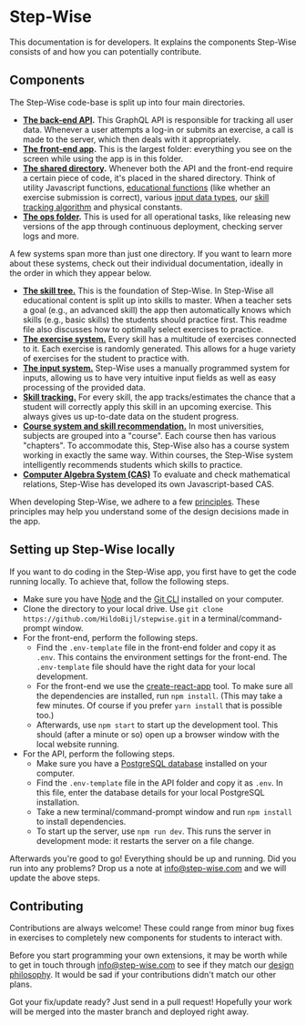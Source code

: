 # Step-Wise

This documentation is for developers. It explains the components Step-Wise consists of and how you can potentially contribute.


## Components

The Step-Wise code-base is split up into four main directories.

- **[The back-end API](api/).** This GraphQL API is responsible for tracking all user data. Whenever a user attempts a log-in or submits an exercise, a call is made to the server, which then deals with it appropriately.
- **[The front-end app](frontend/).** This is the largest folder: everything you see on the screen while using the app is in this folder.
- **[The shared directory](shared/).** Whenever both the API and the front-end require a certain piece of code, it's placed in the shared directory. Think of utility Javascript functions, [educational functions](shared/edu/) (like whether an exercise submission is correct), various [input data types](shared/inputTypes/), our [skill tracking algorithm](shared/skillTracking) and physical constants.
- **[The ops folder](ops/).** This is used for all operational tasks, like releasing new versions of the app through continuous deployment, checking server logs and more.

A few systems span more than just one directory. If you want to learn more about these systems, check out their individual documentation, ideally in the order in which they appear below.

- **[The skill tree.](shared/eduTools/skills/)** This is the foundation of Step-Wise. In Step-Wise all educational content is split up into skills to master. When a teacher sets a goal (e.g., an advanced skill) the app then automatically knows which skills (e.g., basic skills) the students should practice first. This readme file also discusses how to optimally select exercises to practice.
- **[The exercise system.](shared/eduTools/exercises/)** Every skill has a multitude of exercises connected to it. Each exercise is randomly generated. This allows for a huge variety of exercises for the student to practice with.
- **[The input system.](shared/inputTypes/)** Step-Wise uses a manually programmed system for inputs, allowing us to have very intuitive input fields as well as easy processing of the provided data. 
- **[Skill tracking.](shared/skillTracking/)** For every skill, the app tracks/estimates the chance that a student will correctly apply this skill in an upcoming exercise. This always gives us up-to-date data on the student progress.
- **[Course system and skill recommendation.](frontend/src/ui/eduTools/)** In most universities, subjects are grouped into a "course". Each course then has various "chapters". To accommodate this, Step-Wise also has a course system working in exactly the same way. Within courses, the Step-Wise system intelligently recommends students which skills to practice.
- **[Computer Algebra System (CAS)](shared/CAS/)** To evaluate and check mathematical relations, Step-Wise has developed its own Javascript-based CAS.

When developing Step-Wise, we adhere to a few [principles](philosophy.md). These principles may help you understand some of the design decisions made in the app. 


## Setting up Step-Wise locally

If you want to do coding in the Step-Wise app, you first have to get the code running locally. To achieve that, follow the following steps.

- Make sure you have [Node](https://nodejs.org/en/download/) and the [Git CLI](https://git-scm.com/book/en/v2/Getting-Started-Installing-Git) installed on your computer.
- Clone the directory to your local drive. Use `git clone https://github.com/HildoBijl/stepwise.git` in a terminal/command-prompt window.
- For the front-end, perform the following steps.
	- Find the `.env-template` file in the front-end folder and copy it as `.env`. This contains the environment settings for the front-end. The `.env-template` file should have the right data for your local development.
	- For the front-end we use the [create-react-app](https://github.com/facebook/create-react-app) tool. To make sure all the dependencies are installed, run `npm install`. (This may take a few minutes. Of course if you prefer `yarn install` that is possible too.)
	- Afterwards, use `npm start` to start up the development tool. This should (after a minute or so) open up a browser window with the local website running.
- For the API, perform the following steps.
	- Make sure you have a [PostgreSQL database](https://www.postgresql.org/download/) installed on your computer.
	- Find the `.env-template` file in the API folder and copy it as `.env`. In this file, enter the database details for your local PostgreSQL installation.
	- Take a new terminal/command-prompt window and run `npm install` to install dependencies.
	- To start up the server, use `npm run dev`. This runs the server in development mode: it restarts the server on a file change.

Afterwards you're good to go! Everything should be up and running. Did you run into any problems? Drop us a note at <info@step-wise.com> and we will update the above steps.


## Contributing

Contributions are always welcome! These could range from minor bug fixes in exercises to completely new components for students to interact with.

Before you start programming your own extensions, it may be worth while to get in touch through <info@step-wise.com> to see if they match our [design philosophy](philosophy.md). It would be sad if your contributions didn't match our other plans.

Got your fix/update ready? Just send in a pull request! Hopefully your work will be merged into the master branch and deployed right away.

